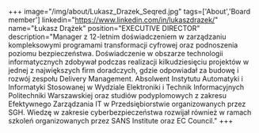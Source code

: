 +++
image="/img/about/Lukasz_Drazek_Seqred.jpg"
tags=['About','Board member']
linkedin="https://www.linkedin.com/in/lukaszdrazek/"
name="Łukasz Drążek"
position="EXECUTIVE DIRECTOR"
description="Manager z 12-letnim doświadczeniem w zarządzaniu kompleksowymi programami transformacji cyfrowej oraz podnoszenia poziomu bezpieczeństwa. Doświadczenie w obszarze technologii informatycznych zdobywał podczas realizacji kilkudziesięciu projektów w jednej z największych firm doradczych, gdzie odpowiadał za budowę i rozwój zespołu Delivery Management. Absolwent Instytutu Automatyki i Informatyki Stosowanej w Wydziale Elektroniki i Technik Informacyjnych Politechniki Warszawskiej oraz studiów podyplomowych z zakresu Efektywnego Zarządzania IT w Przedsiębiorstwie organizowanych przez SGH. Wiedzę w zakresie cyberbezpieczeństwa rozwijał również w ramach szkoleń organizowanych przez SANS Institute oraz EC Council."
+++